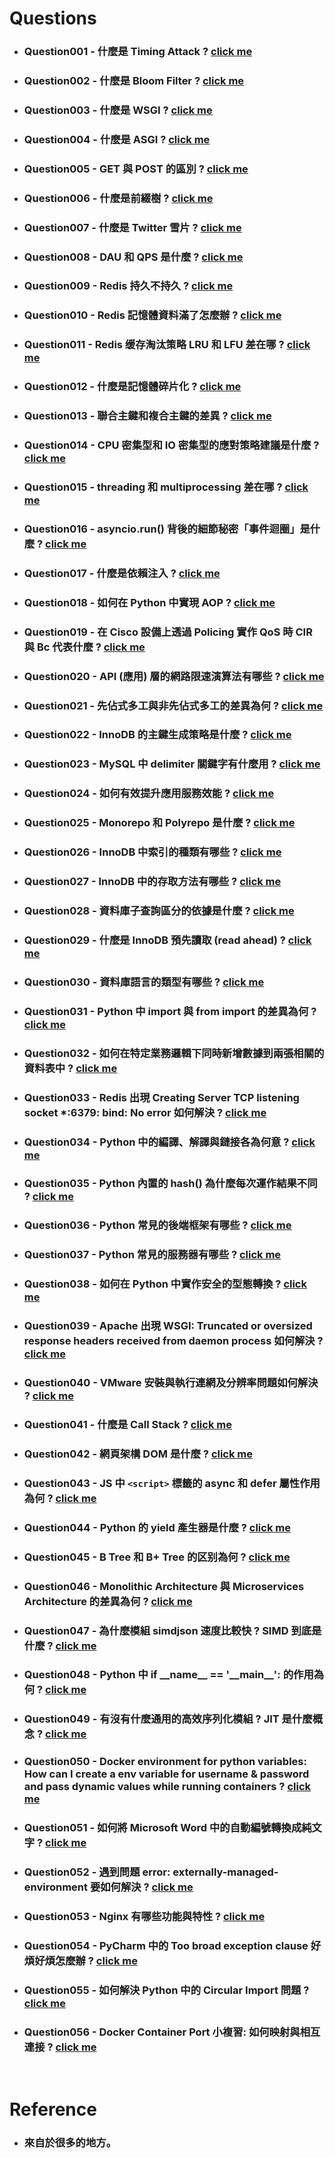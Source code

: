 Questions
=====
* ### Question001 - 什麼是 Timing Attack ? [click me](https://github.com/GitHub-WeiChiang/main/tree/main/Questions/Question001)
* ### Question002 - 什麼是 Bloom Filter ? [click me](https://github.com/GitHub-WeiChiang/main/tree/main/Questions/Question002)
* ### Question003 - 什麼是 WSGI ? [click me](https://github.com/GitHub-WeiChiang/main/tree/main/Questions/Question003)
* ### Question004 - 什麼是 ASGI ? [click me](https://github.com/GitHub-WeiChiang/main/tree/main/Questions/Question004)
* ### Question005 - GET 與 POST 的區別 ? [click me](https://github.com/GitHub-WeiChiang/main/tree/main/Questions/Question005)
* ### Question006 - 什麼是前綴樹 ? [click me](https://github.com/GitHub-WeiChiang/main/tree/main/Questions/Question006)
* ### Question007 - 什麼是 Twitter 雪片 ? [click me](https://github.com/GitHub-WeiChiang/main/tree/main/Questions/Question007)
* ### Question008 - DAU 和 QPS 是什麼 ? [click me](https://github.com/GitHub-WeiChiang/main/tree/main/Questions/Question008)
* ### Question009 - Redis 持久不持久 ? [click me](https://github.com/GitHub-WeiChiang/main/tree/main/Questions/Question009)
* ### Question010 - Redis 記憶體資料滿了怎麼辦 ? [click me](https://github.com/GitHub-WeiChiang/main/tree/main/Questions/Question010)
* ### Question011 - Redis 缓存淘汰策略 LRU 和 LFU 差在哪 ? [click me](https://github.com/GitHub-WeiChiang/main/tree/main/Questions/Question011)
* ### Question012 - 什麼是記憶體碎片化 ? [click me](https://github.com/GitHub-WeiChiang/main/tree/main/Questions/Question012)
* ### Question013 - 聯合主鍵和複合主鍵的差異 ? [click me](https://github.com/GitHub-WeiChiang/main/tree/main/Questions/Question013)
* ### Question014 - CPU 密集型和 IO 密集型的應對策略建議是什麼 ? [click me](https://github.com/GitHub-WeiChiang/main/tree/main/Questions/Question014)
* ### Question015 - threading 和 multiprocessing 差在哪 ? [click me](https://github.com/GitHub-WeiChiang/main/tree/main/Questions/Question015)
* ### Question016 - asyncio.run() 背後的細節秘密「事件迴圈」是什麼 ? [click me](https://github.com/GitHub-WeiChiang/main/tree/main/Questions/Question016)
* ### Question017 - 什麼是依賴注入 ? [click me](https://github.com/GitHub-WeiChiang/main/tree/main/Questions/Question017)
* ### Question018 - 如何在 Python 中實現 AOP ? [click me](https://github.com/GitHub-WeiChiang/main/tree/main/Questions/Question018)
* ### Question019 - 在 Cisco 設備上透過 Policing 實作 QoS 時 CIR 與 Bc 代表什麼 ? [click me](https://github.com/GitHub-WeiChiang/main/tree/main/Questions/Question019)
* ### Question020 - API (應用) 層的網路限速演算法有哪些 ? [click me](https://github.com/GitHub-WeiChiang/main/tree/main/Questions/Question020)
* ### Question021 - 先佔式多工與非先佔式多工的差異為何 ? [click me](https://github.com/GitHub-WeiChiang/main/tree/main/Questions/Question021)
* ### Question022 - InnoDB 的主鍵生成策略是什麼 ? [click me](https://github.com/GitHub-WeiChiang/main/tree/main/Questions/Question022)
* ### Question023 - MySQL 中 delimiter 關鍵字有什麼用 ? [click me](https://github.com/GitHub-WeiChiang/main/tree/main/Questions/Question023)
* ### Question024 - 如何有效提升應用服務效能 ? [click me](https://github.com/GitHub-WeiChiang/main/tree/main/Questions/Question024)
* ### Question025 - Monorepo 和 Polyrepo 是什麼 ? [click me](https://github.com/GitHub-WeiChiang/main/tree/main/Questions/Question025)
* ### Question026 - InnoDB 中索引的種類有哪些 ? [click me](https://github.com/GitHub-WeiChiang/main/tree/main/Questions/Question026)
* ### Question027 - InnoDB 中的存取方法有哪些 ? [click me](https://github.com/GitHub-WeiChiang/main/tree/main/Questions/Question027)
* ### Question028 - 資料庫子查詢區分的依據是什麼 ? [click me](https://github.com/GitHub-WeiChiang/main/tree/main/Questions/Question028)
* ### Question029 - 什麼是 InnoDB 預先讀取 (read ahead) ? [click me](https://github.com/GitHub-WeiChiang/main/tree/main/Questions/Question029)
* ### Question030 - 資料庫語言的類型有哪些 ? [click me](https://github.com/GitHub-WeiChiang/main/tree/main/Questions/Question030)
* ### Question031 - Python 中 import 與 from import 的差異為何 ? [click me](https://github.com/GitHub-WeiChiang/main/tree/main/Questions/Question031)
* ### Question032 - 如何在特定業務邏輯下同時新增數據到兩張相關的資料表中 ? [click me](https://github.com/GitHub-WeiChiang/main/tree/main/Questions/Question032)
* ### Question033 - Redis 出現 Creating Server TCP listening socket *:6379: bind: No error 如何解決 ? [click me](https://github.com/GitHub-WeiChiang/main/tree/main/Questions/Question033)
* ### Question034 - Python 中的編譯、解譯與鏈接各為何意 ? [click me](https://github.com/GitHub-WeiChiang/main/tree/main/Questions/Question034)
* ### Question035 - Python 內置的 hash() 為什麼每次運作結果不同 ? [click me](https://github.com/GitHub-WeiChiang/main/tree/main/Questions/Question035)
* ### Question036 - Python 常見的後端框架有哪些 ? [click me](https://github.com/GitHub-WeiChiang/main/tree/main/Questions/Question036)
* ### Question037 - Python 常見的服務器有哪些 ? [click me](https://github.com/GitHub-WeiChiang/main/tree/main/Questions/Question037)
* ### Question038 - 如何在 Python 中實作安全的型態轉換 ? [click me](https://github.com/GitHub-WeiChiang/main/tree/main/Questions/Question038)
* ### Question039 - Apache 出現 WSGI: Truncated or oversized response headers received from daemon process 如何解決 ? [click me](https://github.com/GitHub-WeiChiang/main/tree/main/Questions/Question039)
* ### Question040 - VMware 安裝與執行連網及分辨率問題如何解決 ? [click me](https://github.com/GitHub-WeiChiang/main/tree/main/Questions/Question040)
* ### Question041 - 什麼是 Call Stack ? [click me](https://github.com/GitHub-WeiChiang/main/tree/main/Questions/Question041)
* ### Question042 - 網頁架構 DOM 是什麼 ? [click me](https://github.com/GitHub-WeiChiang/main/tree/main/Questions/Question042)
* ### Question043 - JS 中 ```<script>``` 標籤的 async 和 defer 屬性作用為何 ? [click me](https://github.com/GitHub-WeiChiang/main/tree/main/Questions/Question043)
* ### Question044 - Python 的 yield 產生器是什麼 ? [click me](https://github.com/GitHub-WeiChiang/main/tree/main/Questions/Question044)
* ### Question045 - B Tree 和 B+ Tree 的区别為何 ? [click me](https://github.com/GitHub-WeiChiang/main/tree/main/Questions/Question045)
* ### Question046 - Monolithic Architecture 與 Microservices Architecture 的差異為何 ? [click me](https://github.com/GitHub-WeiChiang/main/tree/main/Questions/Question046)
* ### Question047 - 為什麼模組 simdjson 速度比較快 ? SIMD 到底是什麼 ? [click me](https://github.com/GitHub-WeiChiang/main/tree/main/Questions/Question047)
* ### Question048 - Python 中 if \_\_name\_\_ == '\_\_main\_\_': 的作用為何 ? [click me](https://github.com/GitHub-WeiChiang/main/tree/main/Questions/Question048)
* ### Question049 - 有沒有什麼通用的高效序列化模組 ? JIT 是什麼概念 ? [click me](https://github.com/GitHub-WeiChiang/main/tree/main/Questions/Question049)
* ### Question050 - Docker environment for python variables: How can I create a env variable for username & password and pass dynamic values while running containers ? [click me](https://github.com/GitHub-WeiChiang/main/tree/main/Questions/Question050)
* ### Question051 - 如何將 Microsoft Word 中的自動編號轉換成純文字 ? [click me](https://github.com/GitHub-WeiChiang/main/tree/main/Questions/Question051)
* ### Question052 - 遇到問題 error: externally-managed-environment 要如何解決 ? [click me](https://github.com/GitHub-WeiChiang/main/tree/main/Questions/Question052)
* ### Question053 - Nginx 有哪些功能與特性 ? [click me](https://github.com/GitHub-WeiChiang/main/tree/main/Questions/Question053)
* ### Question054 - PyCharm 中的 Too broad exception clause 好煩好煩怎麼辦 ? [click me](https://github.com/GitHub-WeiChiang/main/tree/main/Questions/Question054)
* ### Question055 - 如何解決 Python 中的 Circular Import 問題 ? [click me](https://github.com/GitHub-WeiChiang/main/tree/main/Questions/Question055)
* ### Question056 - Docker Container Port 小複習: 如何映射與相互連接 ? [click me](https://github.com/GitHub-WeiChiang/main/tree/main/Questions/Question056)
<br />

Reference
=====
* ### 來自於很多的地方。
<br />

